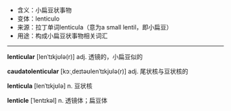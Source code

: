 - <span class="definition">含义：小扁豆状事物</span>
- <span class="definition">变体：lenticulo</span>
- <span class="definition">来源：拉丁单词lenticula（意为a small lentil，即小扁豆）</span>
- <span class="definition">用途：构成小扁豆状事物相关词汇</span>

---

<span class="vocabulary">**lenticular**</span> [lenˈtɪkjʊlə(r)] adj. 透镜的，小扁豆似的

<span class="vocabulary">**caudatolenticular**</span> [kɔːˌdeɪtəʊlenˈtɪkjʊlə(r)] adj. 尾状核与豆状核的

<span class="vocabulary">**lenticula**</span> [lenˈtɪkjʊlə] n. 豆状核

<span class="vocabulary">**lenticle**</span> [ˈlentɪkəl] n. 透镜体；扁豆体
